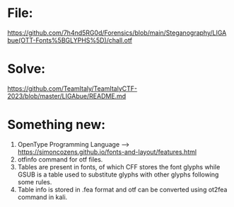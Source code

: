# File: 
https://github.com/7h4nd5RG0d/Forensics/blob/main/Steganography/LIGAbue(OTT-Fonts%5BGLYPHS%5D)/chall.otf
# Solve:
https://github.com/TeamItaly/TeamItalyCTF-2023/blob/master/LIGAbue/README.md  

# Something new: 
1) OpenType Programming Language --> https://simoncozens.github.io/fonts-and-layout/features.html
2) otfinfo command for otf files.
3) Tables are present in fonts, of which CFF stores the font glyphs while GSUB is a table used to substitute glyphs with other glyphs following some rules.
4) Table info is stored in .fea format and otf can be converted using ot2fea command in kali.
